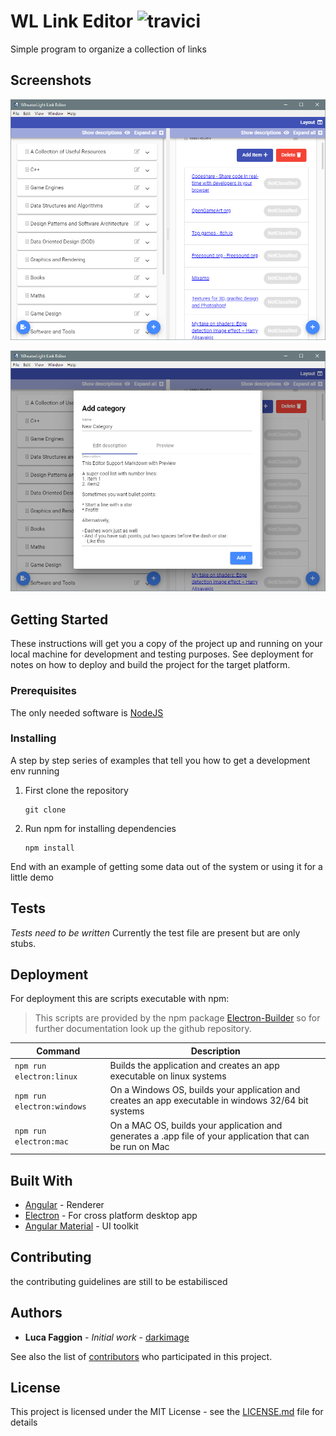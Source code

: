 # WL Link Editor ![travici](https://travis-ci.org/darkimage/wl-link-editor.svg?branch=master)

Simple program to organize a collection of links

## Screenshots

![link-editor-populated](screenshots/link-editor_screen.png)

![link-editor-populated](screenshots/link-editor_add.png)

## Getting Started

These instructions will get you a copy of the project up and running on your local machine for development and testing purposes. See deployment for notes on how to deploy and build the project for the target platform.

### Prerequisites

The only needed software is [NodeJS](https://nodejs.org/en/)

### Installing

A step by step series of examples that tell you how to get a development env running

1. First clone the repository
    ```
    git clone 
    ```
2. Run npm for installing dependencies 
    ```
    npm install
	```

End with an example of getting some data out of the system or using it for a little demo

## Tests

_Tests need to be written_
Currently the test file are present but are only stubs. 

## Deployment

For deployment this are scripts executable with npm:
>This scripts are provided by the npm package [Electron-Builder](https://github.com/electron-userland/electron-builder) so for further documentation look up the github repository.

| Command   | Description   |
|---|---|
| ```npm run electron:linux```  | Builds the application and creates an app executable on linux systems  |
| ```npm run electron:windows```  | On a Windows OS, builds your application and creates an app executable in windows 32/64 bit systems  |
| ```npm run electron:mac```  | On a MAC OS, builds your application and generates a .app file of your application that can be run on Mac  |

## Built With

* [Angular](https://angular.io/) - Renderer
* [Electron](https://electronjs.org/) - For cross platform desktop app
* [Angular Material](https://material.angular.io/) - UI toolkit

## Contributing

the contributing guidelines are still to be estabilisced

## Authors

* **Luca Faggion** - *Initial work* - [darkimage](https://github.com/darkimage)

See also the list of [contributors](https://github.com/your/project/contributors) who participated in this project.

## License

This project is licensed under the MIT License - see the [LICENSE.md](LICENSE.md) file for details
